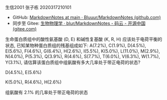 生信2001 张子栋 2020317210101

+ GitHub: [MarkdownNotes at main · Bluuur/MarkdownNotes (github.com)](https://github.com/Bluuur/MarkdownNotes/blob/main/生物物理学)
+ 同步至 Gitee: [生物物理学 · blur/MarkdownNotes - 码云 - 开源中国 (gitee.com)](https://gitee.com/bluur/MarkdownNotes/blob/main/生物物理学)

生命蛋白质组中的酸性氨基酸 (D, E) 和碱性复基酸 (K, R, H) 应该处于电荷平衡的状态, 已知某物种蛋白质组的残基组成如下: A(7.2%), C(1.9%), D(4.5%), E(5.6%), F(4.6%), G(6.4%), H(2.6%), I(5.5%), K(5.0%), L(11.0%), M(2.9%), N(4.0%), P(5.3%), Q(3.9%), R(4.6%), S(7.7%), T(6.0%), V(6.3%), W(1.7%), Y(3.1%), 请估算该蛋白质组中组氨酸有多大几率处于带正电荷的状态?

D(4.5%), E(5.6%)

K(5.0%), R(4.6%), H(2.6%)

组氨酸有 $2.1 \%$ 的几率处于带正电荷的状态